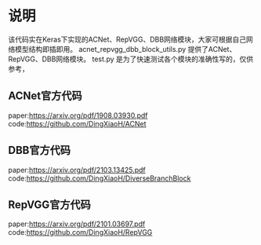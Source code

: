 # 说明
该代码实在Keras下实现的ACNet、RepVGG、DBB网络模块，大家可根据自己网络模型结构即插即用。
acnet_repvgg_dbb_block_utils.py 提供了ACNet、RepVGG、DBB网络模块。
test.py 是为了快速测试各个模块的准确性写的，仅供参考，

## ACNet官方代码
paper:https://arxiv.org/pdf/1908.03930.pdf
code:https://github.com/DingXiaoH/ACNet

## DBB官方代码
paper:https://arxiv.org/pdf/2103.13425.pdf
code:https://github.com/DingXiaoH/DiverseBranchBlock

## RepVGG官方代码
paper:https://arxiv.org/pdf/2101.03697.pdf
code:https://github.com/DingXiaoH/RepVGG